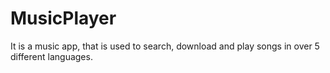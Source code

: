 # MusicPlayer
It is a music app, that is used to search, download and play songs in over 5 different languages. 
